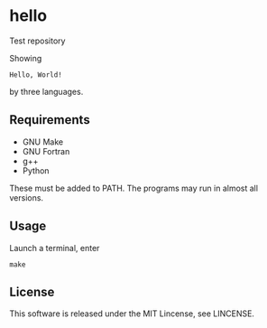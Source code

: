 # hello

Test repository

Showing

```
Hello, World!
```

by three languages.

## Requirements

* GNU Make
* GNU Fortran
* g++
* Python

These must be added to PATH. The programs may run in almost all versions. 

## Usage
Launch a terminal, enter
```
make
```

## License
This software is released under the MIT Lincense, see LINCENSE.

